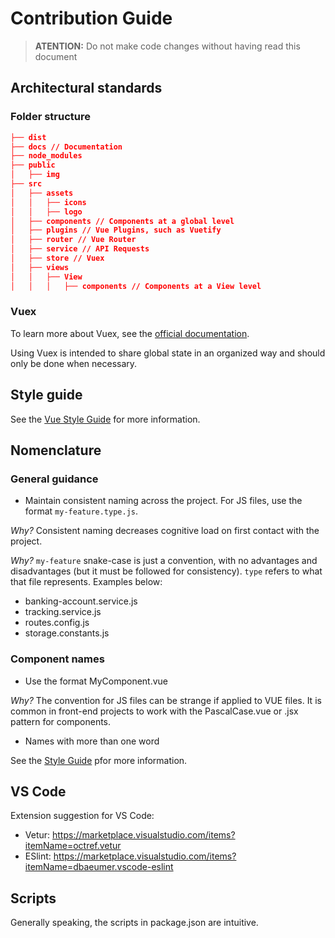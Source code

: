 # Contribution Guide

> **ATENTION:** Do not make code changes without having read this document

## Architectural standards

### Folder structure

```json
├── dist
├── docs // Documentation
├── node_modules
├── public
│   ├── img
├── src
│   ├── assets
│   │   ├── icons
│   │   ├── logo
│   ├── components // Components at a global level
│   ├── plugins // Vue Plugins, such as Vuetify
│   ├── router // Vue Router
│   ├── service // API Requests
│   ├── store // Vuex
│   ├── views
│   │   ├── View
│   │   │   ├── components // Components at a View level
```

### Vuex

To learn more about Vuex, see the [official documentation](https://vuex.vuejs.org/).

Using Vuex is intended to share global state in an organized way and should only be done when necessary.

## Style guide

See the [Vue Style Guide](https://v2.vuejs.org/v2/style-guide/index.html) for more information.

## Nomenclature

### General guidance

- Maintain consistent naming across the project. For JS files, use the format `my-feature.type.js`.

*Why?* Consistent naming decreases cognitive load on first contact with the project.

*Why?* `my-feature` snake-case is just a convention, with no advantages and disadvantages (but it must be followed for consistency). `type` refers to what that file represents. Examples below:

- banking-account.service.js
- tracking.service.js
- routes.config.js
- storage.constants.js

### Component names

- Use the format MyComponent.vue

*Why?* The convention for JS files can be strange if applied to VUE files. It is common in front-end projects to work with the PascalCase.vue or .jsx pattern for components.

- Names with more than one word

See the [Style Guide](https://v2.vuejs.org/v2/style-guide/index.html?redirect=true#Multi-word-component-names-essential) pfor more information.

## VS Code

Extension suggestion for VS Code:

- Vetur: <https://marketplace.visualstudio.com/items?itemName=octref.vetur>
- ESlint: <https://marketplace.visualstudio.com/items?itemName=dbaeumer.vscode-eslint>

## Scripts

Generally speaking, the scripts in package.json are intuitive.
